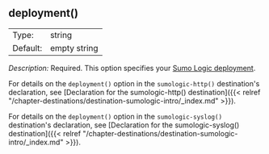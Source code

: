 ---
---
<!-- DISCLAIMER: This file is based on the syslog-ng Open Source Edition documentation https://github.com/balabit/syslog-ng-ose-guides/commit/2f4a52ee61d1ea9ad27cb4f3168b95408fddfdf2 and is used under the terms of The syslog-ng Open Source Edition Documentation License. The file has been modified by Axoflow. -->

## deployment()

|          |              |
| -------- | ------------ |
| Type:    | string       |
| Default: | empty string |

*Description:* Required. This option specifies your [Sumo Logic deployment](https://help.sumologic.com/APIs/General-API-Information/Sumo-Logic-Endpoints-and-Firewall-Security).

For details on the `deployment()` option in the `sumologic-http()` destination's declaration, see [Declaration for the sumologic-http() destination]({{< relref "/chapter-destinations/destination-sumologic-intro/_index.md" >}}).

For details on the `deployment()` option in the `sumologic-syslog()` destination's declaration, see [Declaration for the sumologic-syslog() destination]({{< relref "/chapter-destinations/destination-sumologic-intro/_index.md" >}}).

